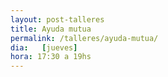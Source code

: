 ```yaml
---
layout: post-talleres
title: Ayuda mutua
permalink: /talleres/ayuda-mutua/
dia:   [jueves]
hora: 17:30 a 19hs
---
```

